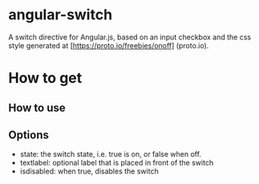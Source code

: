 # angular-switch

A switch directive for Angular.js, based on an input checkbox and the css style generated at [https://proto.io/freebies/onoff]
(proto.io).

# How to get

## How to use

## Options

* state: the switch state, i.e. true is on, or false when off.
* textlabel: optional label that is placed in front of the switch
* isdisabled: when true, disables the switch
